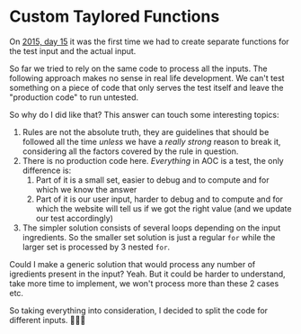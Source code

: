 # Custom Taylored Functions

On [2015, day 15](https://adventofcode.com/2015/day/15) it was the first time we had to create separate functions for the test input and the actual input.

So far we tried to rely on the same code to process all the inputs. The following approach makes no sense in real life development.
We can't test something on a piece of code that only serves the test itself and leave the "production code" to run untested.

So why do I did like that? This answer can touch some interesting topics:

1. Rules are not the absolute truth, they are guidelines that should be followed all the time *unless* we have a *really strong* reason to break it, considering all the factors covered by the rule in question.
2. There is no production code here. *Everything* in AOC is a test, the only difference is:
   1. Part of it is a small set, easier to debug and to compute and for which we know the answer
   2. Part of it is our user input, harder to debug and to compute and for which the website will tell us if we got the right value (and we update our test accordingly)
3. The simpler solution consists of several loops depending on the input ingredients. So the smaller set solution is just a regular `for` while the larger set is processed by 3 nested `for`.

Could I make a generic solution that would process any number of igredients present in the input? Yeah. But it could be harder to understand, take more time to implement, we won't process more than these 2 cases etc.

So taking everything into consideration, I decided to split the code for different inputs. 🤷🏽‍♂️
